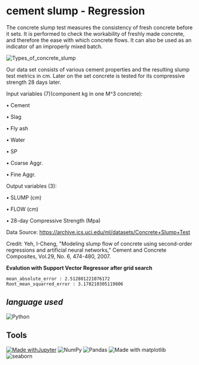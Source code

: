 # cement slump - Regression

The concrete slump test measures the consistency of fresh concrete before it sets. It is performed to check the workability of freshly made concrete, and therefore the ease with which concrete flows. It can also be used as an indicator of an improperly mixed batch.

![Types_of_concrete_slump](https://user-images.githubusercontent.com/86251750/145757745-637cc992-ccb6-46c3-bae4-a9d3b737e869.jpg)

Our data set consists of various cement properties and the resulting slump test metrics in cm. Later on the set concrete is tested for its compressive strength 28 days later.

Input variables (7)(component kg in one M^3 concrete):

• Cement

• Slag

• Fly ash

• Water

• SP

• Coarse Aggr.

• Fine Aggr.

Output variables (3):

• SLUMP (cm)

• FLOW (cm)

• 28-day Compressive Strength (Mpa)

Data Source: https://archive.ics.uci.edu/ml/datasets/Concrete+Slump+Test

Credit: Yeh, I-Cheng, "Modeling slump flow of concrete using second-order regressions and artificial neural networks," Cement and Concrete Composites, Vol.29, No. 6, 474-480, 2007.

**Evalution with Support Vector Regressor after grid search**

    mean_absolute_error : 2.512801221076172
    Root_mean_squarred_error : 3.178210305119806



***language used***
--------------------------
![Python](https://img.shields.io/badge/python-3670A0?style=for-the-badge&logo=python&logoColor=ffdd54)

**Tools**
-----------------------
[![Made withJupyter](https://img.shields.io/badge/Made%20with-Jupyter-orange?style=for-the-badge&logo=Jupyter)](https://jupyter.org/try)    ![NumPy](https://img.shields.io/badge/numpy-%23013243.svg?style=for-the-badge&logo=numpy&logoColor=white)   ![Pandas](https://img.shields.io/badge/pandas-%23150458.svg?style=for-the-badge&logo=pandas&logoColor=white)  ![Made with matplotlib](https://user-images.githubusercontent.com/86251750/132984208-76ce70c7-816d-4f72-9c9f-90073a70310f.png)  ![seaborn](https://user-images.githubusercontent.com/86251750/132984253-32c04192-989f-4ebd-8c46-8ad1a194a492.png)

